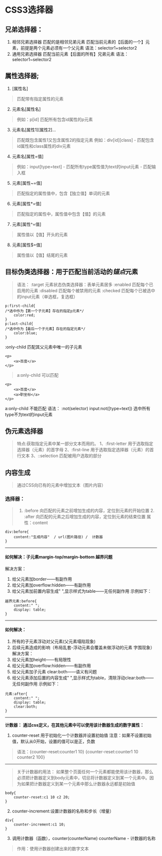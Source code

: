 # CSS3选择器
## 兄弟选择器：
1. 相邻兄弟选择器
	匹配的是相邻兄弟元素
	匹配当前元素的【后面的一个】元素，前提是两个元素必须有一个父元素
	语法：selector1+selector2
2. 通用兄弟选择器
	匹配当前元素【后面的所有】兄弟元素
	语法：selector1~selector2
## 属性选择器;
1. [属性名]   
>	匹配带有指定属性的元素
2. 元素名[属性名]
>	例如：p[id] 匹配所有包含id属性的p元素
3. 元素名[属性1][属性2]...
>	匹配既包含属性1又包含属性2的指定元素
>	例如：div[id][class] - 匹配包含id属性和class属性的div元素
4. 元素名[属性=值]
>	例如：input[type=text] - 匹配所有type属性值为text的input元素  - 匹配输入框
5. 元素[属性~=值]
>	匹配指定的属性值中，包含【独立值】单词的元素
6. 元素[属性*=值]
>	匹配指定的属性中，属性值中包含【值】的元素
7. 元素[属性^=值]  
>	属性值以【值】开头的元素	
8. 元素[属性$=值]  
>	属性值以【值】结尾的元素
## 目标伪类选择器：用于匹配当前活动的*锚点*元素
>语法： :target
元素状态伪类选择器：表单元素居多
	:enabled 匹配每个已启用的元素
	:disabled 匹配每个被禁用的元素
	:checked 匹配每个已被选中的input元素（单选框，复选框）
```
p:first-child{
/*选中作为【第一个子元素】存在的指定p元素*/
	color:red;
}
p:last-child{
/*选中作为【最后一个子元素】存在的指定元素*/
	color:blue;
}
```
:only-child 匹配其父元素中唯一的子元素
```
<p>
	<a>百度</a>
</p>
```
> a:only-child 可以匹配
```
<p>
	<a>百度</a>
	<a>职坐标</a>
</p>
```
a:only-child 不能匹配
语法： :not(selector)
	input:not([type=text])  选中所有type不为text的input元素
## 伪元素选择器
>特点:获取指定元素中某一部分文本而用的。
1、:first-letter
>用于选取指定选择器（元素）的首字母
2、:first-line
>用于选取指定选择器（元素）的首行文本
3、::selection
>匹配被用户选取的部分
## 内容生成
>通过CSS向已有的元素中增加文本（图片内容）
### 选择器：
>	1. :before  向匹配的元素之前增加生成的内容，定位到元素的开始位置
	2. :after   向匹配的元素之后增加生成的内容，定位到元素的结束位置
>属性：content
```
div:before{
	content:"生成内容"  / url(图片路径) /  计数器
}
```
---
#### 如何解决：子元素margin-top/margin-bottom 越界问题
解决方案：
1. 给父元素加border——有副作用
2. 给父元素加overflow:hidden——有副作用
3. 给父元素加前置内容生成" ",显示样式为table——无任何副作用
示例如下：
```
越界元素:before{
	content:" ";
	display: table;
}
```
---
#### 如何解决：
1. 所有的子元素浮动对父元素(父元素塌陷现象)
2. 后续元素造成的影响（布局乱套-浮动元素会覆盖未做浮动的元素 字围现象）
解决方案：
1. 给父元素加height——有局限性
2. 给父元素加overflow:hidden——有副作用
3. 给父元素加子元素 clear:both——语义有问题
4. 给父元素添加后置的内容生成" ",显示样式为table，清除浮动clear:both——无任何副作用
示例如下：
```
元素:after{
	content:" ";
	display: table;
	clear:both;
}
```
---
**计数器： 通过css定义，在其他元素中可以使用该计数器生成的数字属性：**
1. counter-reset  用于初始化一个计数器并设置初始值
注意：如果不设置初始值，默认从0开始，设置的值可以是正，负数
>语法：{counter-reset:counter1 10}
>     {counter-reset:counter1 10 counter2 100}
---
> 关于计数器的用法：
如果整个页面任何一个元素都能使用该计数器，那么必须把计数器定义到body元素中，切忌将计数器定义到某一个元素中。因为如果把计数器定义到某一个元素中那么计数器永远都是初始值
```
body{
	counter-reset:c1 10 c2 20;
}
```
2. counter-increment:设置计数器的名称和步长（增量）
```
div{
	counter-increment:c1 10;
}
```
3. 调用计数器（函数），counter(counterName)
counterName - 计数器的名称
>作用：使用计数器创建出来的数字文本
